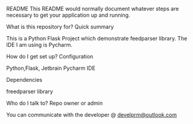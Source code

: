 README
This README would normally document whatever steps are necessary to get your application up and running.

What is this repository for?
Quick summary

This is a Python Flask Project which demonstrate feedparser library. The IDE I am using is Pycharm.

How do I get set up?
Configuration

Python,Flask, Jetbrain Pycharm IDE

Dependencies

freedparser library

Who do I talk to?
Repo owner or admin

You can communicate with the developer @ develprm@outlook.com

